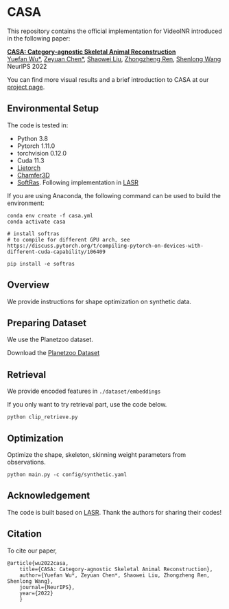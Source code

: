 # CASA
This repository contains the official implementation for VideoINR introduced in the following paper:

[**CASA: Category-agnostic Skeletal Animal
Reconstruction**](https://Iven-Wu.github.io/CASA)
<br>
[Yuefan Wu*](http://ivenwu.com/), [Zeyuan Chen*](https://zeyuan-chen.com/), [Shaowei Liu](https://stevenlsw.github.io/), [Zhongzheng Ren](https://jason718.github.io/),  [Shenlong Wang](http://shenlong.web.illinois.edu/)
<br>
NeurIPS 2022

You can find more visual results and a brief introduction to CASA at our [project page](https://Iven-Wu.github.io/CASA).


## Environmental Setup

The code is tested in:
- Python 3.8
- Pytorch 1.11.0
- torchvision 0.12.0
- Cuda 11.3
- [Lietorch](https://github.com/princeton-vl/lietorch)
- [Chamfer3D](https://github.com/ThibaultGROUEIX/ChamferDistancePytorch)
- [SoftRas](https://github.com/ShichenLiu/SoftRas). Following implementation in [LASR](https://github.com/google/lasr)

If you are using Anaconda, the following command can be used to build the environment:


```
conda env create -f casa.yml
conda activate casa

# install softras
# to compile for different GPU arch, see https://discuss.pytorch.org/t/compiling-pytorch-on-devices-with-different-cuda-capability/106409

pip install -e softras
```

## Overview
We provide instructions for shape optimization on synthetic data.

## Preparing Dataset

We use the Planetzoo dataset. 

Download the [Planetzoo Dataset]()

## Retrieval
We provide encoded features in `./dataset/embeddings`

If you only want to try retrieval part, use the code below.

```
python clip_retrieve.py 
```




## Optimization

Optimize the shape, skeleton, skinning weight parameters from observations.

```
python main.py -c config/synthetic.yaml
```


## Acknowledgement
The code is built based on [LASR](https://github.com/google/lasr). Thank the authors for sharing their codes!

## Citation

To cite our paper,
```
@article{wu2022casa,
    title={CASA: Category-agnostic Skeletal Animal Reconstruction},
    author={Yuefan Wu*, Zeyuan Chen*, Shaowei Liu, Zhongzheng Ren, Shenlong Wang},
    journal={NeurIPS},
    year={2022}
    }
```

<!-- <details><summary>Real World Data</summary>
Similarly, run the following steps to reconstruct pika

```
python main.py -c config/real_world.yaml
```

</details> -->


<!-- ## Acknowledgments
Our code is built on [LASR](https://github.com/Mukosame/Zooming-Slow-Mo-CVPR-2020). Thank the authors for sharing their codes! -->


<!-- Mesh download [simplified meshes](https://drive.google.com/drive/folders/1g8RMN_MLN2ZOlbiy8j6pPk3GUZYI8DLG?usp=sharing) -->
